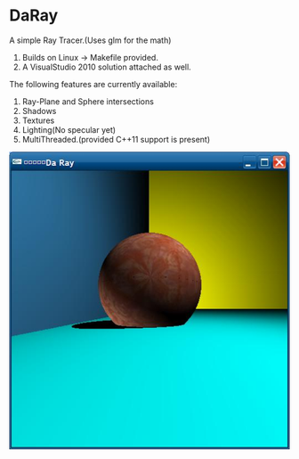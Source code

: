 DaRay
=====

A simple Ray Tracer.(Uses glm for the math)

1) Builds on Linux -> Makefile provided. <BR>
2) A VisualStudio 2010 solution attached as well. <BR>


The following features are currently available:
1) Ray-Plane and Sphere intersections <BR>
2) Shadows <BR>
3) Textures <BR>
4) Lighting(No specular yet) <BR>
5) MultiThreaded.(provided C++11 support is present) <BR>

![ScreenShot](DaRay.JPG)